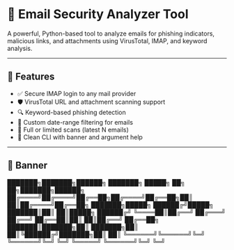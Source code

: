 # 📧 Email Security Analyzer Tool

A powerful, Python-based tool to analyze emails for phishing indicators, malicious links, and attachments using VirusTotal, IMAP, and keyword analysis.

---

## 🔰 Features

- ✅ Secure IMAP login to any mail provider
- 🛡️ VirusTotal URL and attachment scanning support
- 🔍 Keyword-based phishing detection
- 📅 Custom date-range filtering for emails
- 🧪 Full or limited scans (latest N emails)
- 📄 Clean CLI with banner and argument help

---

## 📸 Banner

███████╗███████╗██████╗ ███████╗ █████╗ ██╗ ██╗███████╗██████╗
██╔════╝██╔════╝██╔══██╗██╔════╝██╔══██╗██║ ██║██╔════╝██╔══██╗
███████╗█████╗ ██████╔╝█████╗ ███████║██║ ██║█████╗ ██████╔╝
╚════██║██╔══╝ ██╔═══╝ ██╔══╝ ██╔══██║██║ ██║██╔══╝ ██╔══██╗
███████║███████╗██║ ███████╗██║ ██║╚██████╔╝███████╗██║ ██║
╚══════╝╚══════╝╚═╝ ╚══════╝╚═╝ ╚═╝ ╚═════╝ ╚══════╝╚═╝ ╚═╝
